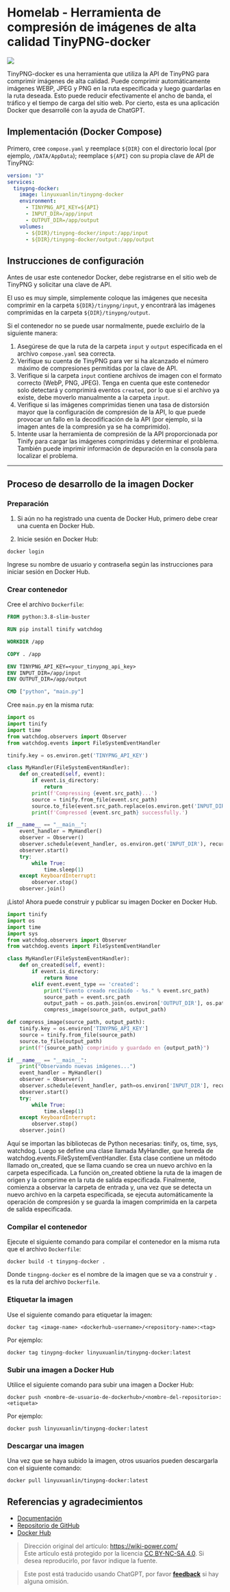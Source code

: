 # Homelab - Herramienta de compresión de imágenes de alta calidad TinyPNG-docker

![](https://wiki-media-1253965369.cos.ap-guangzhou.myqcloud.com/img/20230416163137.png)

TinyPNG-docker es una herramienta que utiliza la API de TinyPNG para comprimir imágenes de alta calidad. Puede comprimir automáticamente imágenes WEBP, JPEG y PNG en la ruta especificada y luego guardarlas en la ruta deseada. Esto puede reducir efectivamente el ancho de banda, el tráfico y el tiempo de carga del sitio web. Por cierto, esta es una aplicación Docker que desarrollé con la ayuda de ChatGPT.

## Implementación (Docker Compose)

Primero, cree `compose.yaml` y reemplace `${DIR}` con el directorio local (por ejemplo, `/DATA/AppData`); reemplace `${API}` con su propia clave de API de TinyPNG:

```yaml title="compose.yaml"
version: "3"
services:
  tinypng-docker:
    image: linyuxuanlin/tinypng-docker
    environment:
      - TINYPNG_API_KEY=${API}
      - INPUT_DIR=/app/input
      - OUTPUT_DIR=/app/output
    volumes:
      - ${DIR}/tinypng-docker/input:/app/input
      - ${DIR}/tinypng-docker/output:/app/output
```

## Instrucciones de configuración

Antes de usar este contenedor Docker, debe registrarse en el sitio web de TinyPNG y solicitar una clave de API.

El uso es muy simple, simplemente coloque las imágenes que necesita comprimir en la carpeta `${DIR}/tinypng/input`, y encontrará las imágenes comprimidas en la carpeta `${DIR}/tinypng/output`.

Si el contenedor no se puede usar normalmente, puede excluirlo de la siguiente manera:

1. Asegúrese de que la ruta de la carpeta `input` y `output` especificada en el archivo `compose.yaml` sea correcta.
2. Verifique su cuenta de TinyPNG para ver si ha alcanzado el número máximo de compresiones permitidas por la clave de API.
3. Verifique si la carpeta `input` contiene archivos de imagen con el formato correcto (WebP, PNG, JPEG). Tenga en cuenta que este contenedor solo detectará y comprimirá eventos `created`, por lo que si el archivo ya existe, debe moverlo manualmente a la carpeta `input`.
4. Verifique si las imágenes comprimidas tienen una tasa de distorsión mayor que la configuración de compresión de la API, lo que puede provocar un fallo en la decodificación de la API (por ejemplo, si la imagen antes de la compresión ya se ha comprimido).
5. Intente usar la herramienta de compresión de la API proporcionada por Tinify para cargar las imágenes comprimidas y determinar el problema. También puede imprimir información de depuración en la consola para localizar el problema.

---

## Proceso de desarrollo de la imagen Docker

### Preparación

1. Si aún no ha registrado una cuenta de Docker Hub, primero debe crear una cuenta en Docker Hub.

2. Inicie sesión en Docker Hub:

```shell
docker login
```

Ingrese su nombre de usuario y contraseña según las instrucciones para iniciar sesión en Docker Hub.

### Crear contenedor

Cree el archivo `Dockerfile`:

```Dockerfile title="Dockerfile"
FROM python:3.8-slim-buster

RUN pip install tinify watchdog

WORKDIR /app

COPY . /app

ENV TINYPNG_API_KEY=<your_tinypng_api_key>
ENV INPUT_DIR=/app/input
ENV OUTPUT_DIR=/app/output

CMD ["python", "main.py"]
```

Cree `main.py` en la misma ruta:

```python
import os
import tinify
import time
from watchdog.observers import Observer
from watchdog.events import FileSystemEventHandler

tinify.key = os.environ.get('TINYPNG_API_KEY')

class MyHandler(FileSystemEventHandler):
    def on_created(self, event):
        if event.is_directory:
            return
        print(f'Compressing {event.src_path}...')
        source = tinify.from_file(event.src_path)
        source.to_file(event.src_path.replace(os.environ.get('INPUT_DIR'), os.environ.get('OUTPUT_DIR')))
        print(f'Compressed {event.src_path} successfully.')

if __name__ == "__main__":
    event_handler = MyHandler()
    observer = Observer()
    observer.schedule(event_handler, os.environ.get('INPUT_DIR'), recursive=True)
    observer.start()
    try:
        while True:
            time.sleep(1)
    except KeyboardInterrupt:
        observer.stop()
    observer.join()
```

¡Listo! Ahora puede construir y publicar su imagen Docker en Docker Hub.

```py title="main.py"
import tinify
import os
import time
import sys
from watchdog.observers import Observer
from watchdog.events import FileSystemEventHandler

class MyHandler(FileSystemEventHandler):
    def on_created(self, event):
        if event.is_directory:
            return None
        elif event.event_type == 'created':
            print("Evento creado recibido - %s." % event.src_path)
            source_path = event.src_path
            output_path = os.path.join(os.environ['OUTPUT_DIR'], os.path.basename(source_path))
            compress_image(source_path, output_path)

def compress_image(source_path, output_path):
    tinify.key = os.environ['TINYPNG_API_KEY']
    source = tinify.from_file(source_path)
    source.to_file(output_path)
    print(f"{source_path} comprimido y guardado en {output_path}")

if __name__ == "__main__":
    print("Observando nuevas imágenes...")
    event_handler = MyHandler()
    observer = Observer()
    observer.schedule(event_handler, path=os.environ['INPUT_DIR'], recursive=False)
    observer.start()
    try:
        while True:
            time.sleep(1)
    except KeyboardInterrupt:
        observer.stop()
    observer.join()
```

Aquí se importan las bibliotecas de Python necesarias: tinify, os, time, sys, watchdog. Luego se define una clase llamada MyHandler, que hereda de watchdog.events.FileSystemEventHandler. Esta clase contiene un método llamado on_created, que se llama cuando se crea un nuevo archivo en la carpeta especificada. La función on_created obtiene la ruta de la imagen de origen y la comprime en la ruta de salida especificada. Finalmente, comienza a observar la carpeta de entrada y, una vez que se detecta un nuevo archivo en la carpeta especificada, se ejecuta automáticamente la operación de compresión y se guarda la imagen comprimida en la carpeta de salida especificada.

### Compilar el contenedor

Ejecute el siguiente comando para compilar el contenedor en la misma ruta que el archivo `Dockerfile`:

```shell
docker build -t tinypng-docker .
```

Donde `tingpng-docker` es el nombre de la imagen que se va a construir y `.` es la ruta del archivo `Dockerfile`.

### Etiquetar la imagen

Use el siguiente comando para etiquetar la imagen:

```shell
docker tag <image-name> <dockerhub-username>/<repository-name>:<tag>
```

Por ejemplo:

```shell
docker tag tinypng-docker linyuxuanlin/tinypng-docker:latest
```

### Subir una imagen a Docker Hub

Utilice el siguiente comando para subir una imagen a Docker Hub:

```shell
docker push <nombre-de-usuario-de-dockerhub>/<nombre-del-repositorio>:<etiqueta>

```

Por ejemplo:

```shell
docker push linyuxuanlin/tinypng-docker:latest
```

### Descargar una imagen

Una vez que se haya subido la imagen, otros usuarios pueden descargarla con el siguiente comando:

```shell
docker pull linyuxuanlin/tinypng-docker:latest
```

## Referencias y agradecimientos

- [Documentación](https://wiki-power.com/Homelab-%E9%AB%98%E8%B4%A8%E9%87%8F%E5%9B%BE%E7%89%87%E5%8E%8B%E7%BC%A9%E5%B7%A5%E5%85%B7TinyPNG-docker)
- [Repositorio de GitHub](https://github.com/linyuxuanlin/Dockerfiles/tree/main/tinypng-docker)
- [Docker Hub](https://hub.docker.com/r/linyuxuanlin/tinypng-docker)

> Dirección original del artículo: <https://wiki-power.com/>  
> Este artículo está protegido por la licencia [CC BY-NC-SA 4.0](https://creativecommons.org/licenses/by/4.0/deed.zh). Si desea reproducirlo, por favor indique la fuente.

> Este post está traducido usando ChatGPT, por favor [**feedback**](https://github.com/linyuxuanlin/Wiki_MkDocs/issues/new) si hay alguna omisión.